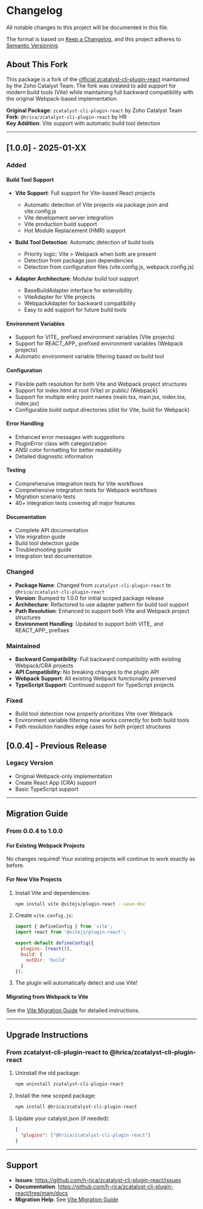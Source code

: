 # Changelog

All notable changes to this project will be documented in this file.

The format is based on [Keep a Changelog](https://keepachangelog.com/en/1.0.0/),
and this project adheres to [Semantic Versioning](https://semver.org/spec/v2.0.0.html).

## About This Fork

This package is a fork of the [official zcatalyst-cli-plugin-react](https://www.npmjs.com/package/zcatalyst-cli-plugin-react) maintained by the Zoho Catalyst Team. The fork was created to add support for modern build tools (Vite) while maintaining full backward compatibility with the original Webpack-based implementation.

**Original Package**: `zcatalyst-cli-plugin-react` by Zoho Catalyst Team  
**Fork**: `@hrica/zcatalyst-cli-plugin-react` by HR  
**Key Addition**: Vite support with automatic build tool detection

---

## [1.0.0] - 2025-01-XX

### Added

#### Build Tool Support
- **Vite Support**: Full support for Vite-based React projects
  - Automatic detection of Vite projects via package.json and vite.config.js
  - Vite development server integration
  - Vite production build support
  - Hot Module Replacement (HMR) support
  
- **Build Tool Detection**: Automatic detection of build tools
  - Priority logic: Vite > Webpack when both are present
  - Detection from package.json dependencies
  - Detection from configuration files (vite.config.js, webpack.config.js)
  
- **Adapter Architecture**: Modular build tool support
  - BaseBuildAdapter interface for extensibility
  - ViteAdapter for Vite projects
  - WebpackAdapter for backward compatibility
  - Easy to add support for future build tools

#### Environment Variables
- Support for VITE_ prefixed environment variables (Vite projects)
- Support for REACT_APP_ prefixed environment variables (Webpack projects)
- Automatic environment variable filtering based on build tool

#### Configuration
- Flexible path resolution for both Vite and Webpack project structures
- Support for index.html at root (Vite) or public/ (Webpack)
- Support for multiple entry point names (main.tsx, main.jsx, index.tsx, index.jsx)
- Configurable build output directories (dist for Vite, build for Webpack)

#### Error Handling
- Enhanced error messages with suggestions
- PluginError class with categorization
- ANSI color formatting for better readability
- Detailed diagnostic information

#### Testing
- Comprehensive integration tests for Vite workflows
- Comprehensive integration tests for Webpack workflows
- Migration scenario tests
- 40+ integration tests covering all major features

#### Documentation
- Complete API documentation
- Vite migration guide
- Build tool detection guide
- Troubleshooting guide
- Integration test documentation

### Changed

- **Package Name**: Changed from `zcatalyst-cli-plugin-react` to `@hrica/zcatalyst-cli-plugin-react`
- **Version**: Bumped to 1.0.0 for initial scoped package release
- **Architecture**: Refactored to use adapter pattern for build tool support
- **Path Resolution**: Enhanced to support both Vite and Webpack project structures
- **Environment Handling**: Updated to support both VITE_ and REACT_APP_ prefixes

### Maintained

- **Backward Compatibility**: Full backward compatibility with existing Webpack/CRA projects
- **API Compatibility**: No breaking changes to the plugin API
- **Webpack Support**: All existing Webpack functionality preserved
- **TypeScript Support**: Continued support for TypeScript projects

### Fixed

- Build tool detection now properly prioritizes Vite over Webpack
- Environment variable filtering now works correctly for both build tools
- Path resolution handles edge cases for both project structures

## [0.0.4] - Previous Release

### Legacy Version
- Original Webpack-only implementation
- Create React App (CRA) support
- Basic TypeScript support

---

## Migration Guide

### From 0.0.4 to 1.0.0

#### For Existing Webpack Projects
No changes required! Your existing projects will continue to work exactly as before.

#### For New Vite Projects
1. Install Vite and dependencies:
   ```bash
   npm install vite @vitejs/plugin-react --save-dev
   ```

2. Create `vite.config.js`:
   ```javascript
   import { defineConfig } from 'vite';
   import react from '@vitejs/plugin-react';

   export default defineConfig({
     plugins: [react()],
     build: {
       outDir: 'build'
     }
   });
   ```

3. The plugin will automatically detect and use Vite!

#### Migrating from Webpack to Vite
See the [Vite Migration Guide](docs/vite-migration-guide.md) for detailed instructions.

---

## Upgrade Instructions

### From zcatalyst-cli-plugin-react to @hrica/zcatalyst-cli-plugin-react

1. Uninstall the old package:
   ```bash
   npm uninstall zcatalyst-cli-plugin-react
   ```

2. Install the new scoped package:
   ```bash
   npm install @hrica/zcatalyst-cli-plugin-react
   ```

3. Update your catalyst.json (if needed):
   ```json
   {
     "plugins": ["@hrica/zcatalyst-cli-plugin-react"]
   }
   ```

---

## Support

- **Issues**: https://github.com/h-rica/zcatalyst-cli-plugin-react/issues
- **Documentation**: https://github.com/h-rica/zcatalyst-cli-plugin-react/tree/main/docs
- **Migration Help**: See [Vite Migration Guide](docs/vite-migration-guide.md)
